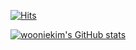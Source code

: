 [![Hits](https://hits.seeyoufarm.com/api/count/incr/badge.svg?url=https%3A%2F%2Fgithub.com%2Fwooniekim&count_bg=%23C17ACF&title_bg=%23EF81C6&icon=smugmug.svg&icon_color=%23E7E7E7&title=%EB%B0%A9%EB%AC%B8%EC%9E%90%EC%88%98&edge_flat=false)](https://github.com/wooniekim)

[![wooniekim's GitHub stats](https://github-readme-stats.vercel.app/api?username=wooniekim)](https://github.com/anuraghazra/github-readme-stats)
